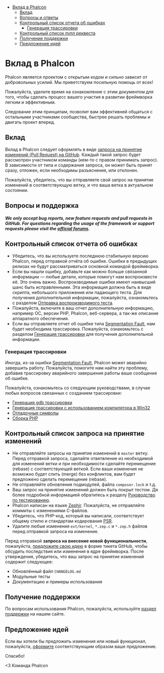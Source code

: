 <div class='article-menu'>
  <ul>
    <li>
      <a href="#contributing">Вклад в Phalcon</a> <ul>
        <li>
          <a href="#contributions">Вклад</a>
        </li>
        <li>
          <a href="#questions-and-support">Вопросы и ответы</a>
        </li>
        <li>
          <a href="#bug-report-checklist">Контрольный список отчета об ошибках</a> <ul>
            <li>
              <a href="#bug-report-generating-backtrace">Генерация трассировки</a>
            </li>
          </ul>
        </li>
        <li>
          <a href="#pull-request-checklist">Контрольный список пулл реквеста</a>
        </li>
        <li>
          <a href="#getting-support">Получение поддержки</a>
        </li>
        <li>
          <a href="#requesting-features">Предложение идей</a>
        </li>
      </ul>
    </li>
  </ul>
</div>

<a name='contributing'></a>

# Вклад в Phalcon

Phalcon является проектом с открытым кодом и сильно зависит от добровольных усилий. Мы приветствуем посильную помощь от всех!

Пожалуйста, уделите время на ознакомление с этим документом для того, чтобы сделать процесс вашего участия в развитии фреймворка легким и эффективным.

Следование этим принципам, позволит вам эффективней общаться с остальными участниками сообщества, быстрее решать проблемы и двигать проект вперед.

<a name='contributions'></a>

## Вклад

Вклад в Phalcon следует оформлять в виде [запроса на принятие изменений (Pull Request) на GitHub](https://help.github.com/articles/using-pull-requests/). Каждый такой запрос будет рассмотрен участником команды (кем-то с правом принимать запрос). В зависимости от типа и содержания запроса, он может быть принят сразу, отложен, если необходимы разъяснения, или отклонен.

Пожалуйста, убедитесь, что вы отправляете свой запрос на принятие изменений в соответствующую ветку, и что ваша ветка в актуальном состоянии.

<a name='questions-and-support'></a>

## Вопросы и поддержка

<h5 class='alert alert-warning'>We only accept bug reports, new feature requests and pull requests in GitHub. For questions regarding the usage of the framework or support requests please visit the <a href="https://phalcon.link/forum">official forums</a>.</h5>

<a name='bug-report-checklist'></a>

## Контрольный список отчета об ошибках

- Убедитесь, что вы используете последнюю стабильную версию Phalcon, перед отправкой отчёта об ошибке. Ошибки в предыдущих релизах не будут рассматриваться основной командой фреймворка.
- Если вы нашли ошибку, добавьте как можно больше связанной информации — любые детали, которые помогут нам воспроизвести её. Это очень важно. Воспроизводимые ошибки имеют наивысший шанс быть исправленными. Эта информация должна быть в виде скрипта, небольшого приложения или падающего теста. Для получения дополнительной информации, пожалуйста, ознакомьтесь с разделом [Отправка воспроизводимого теста](https://github.com/phalcon/cphalcon/wiki/Submit-Reproducible-Test).
- Пожалуйста, включите в ваш отчет дополнительную информацию, например ОС, версии PHP, Phalcon, веб-сервера, а так-же описание аппаратного обеспечения.
- Если вы отправляете отчет об ошибке типа [Segmentation Fault](https://en.wikipedia.org/wiki/Segmentation_fault), нам будет необходима трассировка. Пожалуйста, ознакомьтесь с разделом [Генерация трассировки](#bug-report-generating-backtrace) для получения дополнительной информации.

<a name='bug-report-generating-backtrace'></a>

### Генерация трассировки

Иногда, из-за ошибки [Segmentation Fault](https://en.wikipedia.org/wiki/Segmentation_fault), Phalcon может аварийно завершить работу. Пожалуйста, помогите нам найти эту проблему, добавив трассировку аварийного завершения работы ваше сообщение об ошибке.

Пожалуйста, ознакомьтесь со следующим руководствами, в случае любых вопросов связанных с созданием трассировки:

- [Генерация gdb трассировки](https://bugs.php.net/bugs-generating-backtrace.php)
- [Генерация трассировки с использованием компилятора в Win32](http://bugs.php.net/bugs-generating-backtrace-win32.php)
- [Отладочные символы](https://github.com/oerdnj/deb.sury.org/wiki/Debugging-symbols)
- [Сборка PHP](http://www.phpinternalsbook.com/build_system/building_php.html)

<a name='pull-request-checklist'></a>

## Контрольный список запроса на принятие изменений

- Не отправляйте запросы на принятие изменений в `master` ветку. Перед отправкой запроса, сделайте ответвление из необходимой для изменений ветки и при необходимости сделайте перемещение (rebase) с соответствующей веткой. Если ваши изменения не возможно будет слить (merge) без конфликтов, вам будет предложено сделать перемещение (rebase).
- Не отправляйте обновления подмодулей, файла `composer.lock` и т.д.
- Ваш запрос на принятие изменений должен быть покрыт тестом. Дя более подробной информацией обратитесь к разделу [Руководство по тестированию](https://github.com/phalcon/cphalcon/blob/master/tests/README.md).
- Phalcon написан на языке [Zephir](https://zephir-lang.com/). Пожалуйста, не отправляйте коммиты с изменениями C-файлов.
- Убедитесь, что PHP-код, который вы написали, соответствует общему стилю и стандартам кодирования [PSR](http://www.php-fig.org/psr/).
- Удалите любые изменения `ext/kernel`, `*.zep.c` и `*.zep.h` файлов перед отправкой запроса на изменение.

Перед отправкой **запроса на внесение новой функциональности**, пожалуйста, [предложите свою идею](/[[language]]/[[version]]/new-feature-request) в форме тикета GitHub, чтобы обсудить последствия или изменения в ядре фреймворка. После утверждения, убедитесь, что ваш запрос на принятие изменений содержит следующее:

- Обновлённый файл `CHANGELOG.md`
- Модульные тесты
- Документацию и примеры использования

<a name='getting-support'></a>

## Получение поддержки

По вопросам использования Phalcon, пожалуйста, используйте [раздел поддержки](https://phalconphp.com/support) на нашем сайте.

<a name='requesting-features'></a>

## Предложение идей

Если вы хотели бы предложить изменения или новый функционал, пожалуйста, [оформите](/[[language]]/[[version]]/new-feature-request) соответствующим образом ваше предложение.

Спасибо!

<3 Команда Phalcon